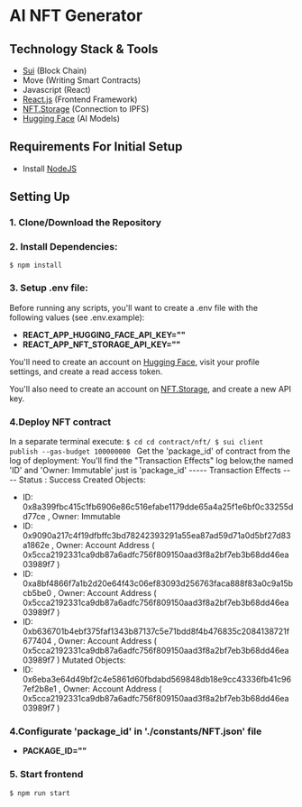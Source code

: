 # AI NFT Generator

## Technology Stack & Tools
- [Sui](https://sui.io/) (Block Chain)
- Move (Writing Smart Contracts)
- Javascript (React)
- [React.js](https://reactjs.org/) (Frontend Framework)
- [NFT.Storage](https://nft.storage/) (Connection to IPFS)
- [Hugging Face](https://huggingface.co/) (AI Models)

## Requirements For Initial Setup
- Install [NodeJS](https://nodejs.org/en/)

## Setting Up
### 1. Clone/Download the Repository

### 2. Install Dependencies:
`$ npm install`

### 3. Setup .env file:
Before running any scripts, you'll want to create a .env file with the following values (see .env.example):

- **REACT_APP_HUGGING_FACE_API_KEY=""**
- **REACT_APP_NFT_STORAGE_API_KEY=""**

You'll need to create an account on [Hugging Face](https://huggingface.co/), visit your profile settings, and create a read access token. 

You'll also need to create an account on [NFT.Storage](https://nft.storage/), and create a new API key.

### 4.Deploy NFT contract
In a separate terminal execute:
`$ cd cd contract/nft/
 $ sui client publish --gas-budget 100000000 `
Get the 'package_id' of contract from the log of deployment:
You'll find the "Transaction Effects" log below,the named 'ID' and 'Owner: Immutable' just is 'package_id'
----- Transaction Effects ----
Status : Success
Created Objects:
- ID: 0x8a399fbc415c1fb6906e86c516efabe1179dde65a4a25f1e6bf0c33255dd77ce , Owner: Immutable
- ID: 0x9090a217c4f19dfbffc3bd78242393291a55ea87ad59d71a0d5bf27d83a1862e , Owner: Account Address ( 0x5cca2192331ca9db87a6adfc756f809150aad3f8a2bf7eb3b68dd46ea03989f7 )
- ID: 0xa8bf4866f7a1b2d20e64f43c06ef83093d256763faca888f83a0c9a15bcb5be0 , Owner: Account Address ( 0x5cca2192331ca9db87a6adfc756f809150aad3f8a2bf7eb3b68dd46ea03989f7 )
- ID: 0xb636701b4ebf375faf1343b87137c5e71bdd8f4b476835c2084138721f677404 , Owner: Account Address ( 0x5cca2192331ca9db87a6adfc756f809150aad3f8a2bf7eb3b68dd46ea03989f7 )
  Mutated Objects:
- ID: 0x6eba3e64d49bf2c4e5861d60fbdabd569848db18e9cc43336fb41c967ef2b8e1 , Owner: Account Address ( 0x5cca2192331ca9db87a6adfc756f809150aad3f8a2bf7eb3b68dd46ea03989f7 )

### 4.Configurate 'package_id' in './constants/NFT.json' file
- **PACKAGE_ID=""**

### 5. Start frontend
`$ npm run start`